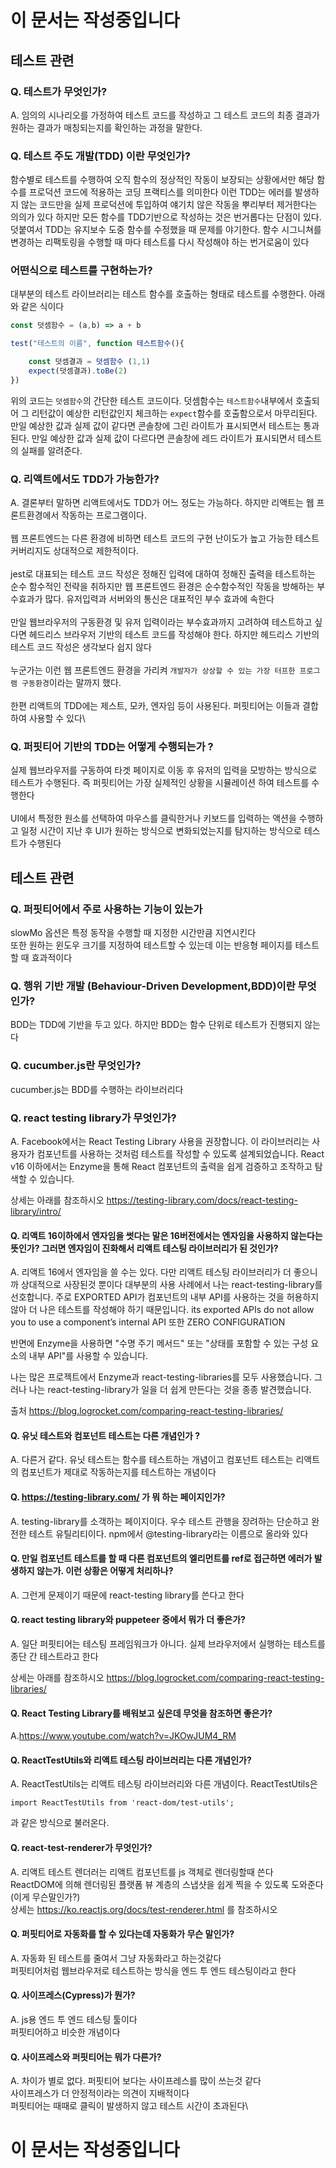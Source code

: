 # 이 문서는 작성중입니다

## 테스트 관련

### Q. 테스트가 무엇인가?

A. 임의의 시나리오를 가정하여 테스트 코드를 작성하고 그 테스트 코드의 최종 결과가 원하는 결과가 매칭되는지를 확인하는 과정을 말한다.

### Q. 테스트 주도 개발(TDD) 이란 무엇인가?

함수별로 테스트를 수행하여 오직 함수의 정상적인 작동이 보장되는 상황에서만 해당 함수를 프로덕션 코드에 적용하는 코딩 프랙티스를 의미한다
이런 TDD는 에러를 발생하지 않는 코드만을 실제 프로덕션에 투입하여 얘기치 않은 작동을 뿌리부터 제거한다는 의의가 있다
하지만 모든 함수를 TDD기반으로 작성하는 것은 번거롭다는 단점이 있다. 덧붙여서 TDD는 유지보수 도중 함수를 수정했을 때 문제를 야기한다. 함수 시그니쳐를 변경하는 리팩토링을 수행할 때 마다 테스트를 다시 작성해야 하는 번거로움이 있다

### 어떤식으로 테스트를 구현하는가?
대부분의 테스트 라이브러리는 테스트 함수를 호출하는 형태로 테스트를 수행한다. 아래와 같은 식이다

```javascript
const 덧셈함수 = (a,b) => a + b

test("테스트의 이름", function 테스트함수(){

    const 덧셈결과 = 덧셈함수 (1,1)
    expect(덧셈결과).toBe(2)
})
```
위의 코드는 `덧셈함수`의 간단한 테스트 코드이다. 덧셈함수는 `테스트함수`내부에서 호출되어 그 리턴값이 예상한 리턴값인지 체크하는 `expect`함수를 호출함으로서 마무리된다. 만일 예상한 값과 실제 값이 같다면 콘솔창에 그린 라이트가 표시되면서 테스트는 통과된다. 만일 예상한 값과 실제 값이 다르다면 콘솔창에 레드 라이트가 표시되면서 테스트의 실패를 알려준다.

### Q. 리액트에서도 TDD가 가능한가?

A. 결론부터 말하면 리액트에서도 TDD가 어느 정도는 가능하다. 하지만 리액트는 웹 프론트환경에서 작동하는 프로그램이다.\
\
웹 프론트엔드는 다른 환경에 비하면 테스트 코드의 구현 난이도가 높고 가능한 테스트 커버리지도 상대적으로 제한적이다.\
\
jest로 대표되는 테스트 코드 작성은 정해진 입력에 대하여 정해진 출력을 테스트하는 순수 함수적인 전략을 취하지만 웹 프론트엔드 환경은 순수함수적인 작동을 방해하는 부수효과가 많다. 유저입력과 서버와의 통신은 대표적인 부수 효과에 속한다\
\
만일 웹브라우저의 구동환경 및 유저 입력이라는 부수효과까지 고려하여 테스트하고 싶다면 헤드리스 브라우저 기반의 테스트 코드를 작성해야 한다. 하지만 헤드리스 기반의 테스트 코드 작성은 생각보다 쉽지 않다\
\
누군가는 이런 웹 프론트엔드 환경을 가리켜 `개발자가 상상할 수 있는 가장 터프한 프로그램 구동환경`이라는 말까지 했다.\
\
한편 리액트의 TDD에는 제스트, 모카, 엔자임 등이 사용된다. 퍼핏티어는 이들과 결합하여 사용할 수 있다\

### Q. 퍼핏티어 기반의 TDD는 어떻게 수행되는가 ?

실제 웹브라우저를 구동하여 타겟 페이지로 이동 후 유저의 입력을 모방하는 방식으로 테스트가 수행된다. 즉 퍼핏티어는 가장 실제적인 상황을 시뮬레이션 하여 테스트를 수행한다\
\
UI에서 특정한 원소를 선택하여 마우스를 클릭한거나 키보드를 입력하는 액션을 수행하고 일정 시간이 지난 후 UI가 원하는 방식으로 변화되었는지를 탐지하는 방식으로 테스트가 수행된다

## 테스트 관련

### Q. 퍼핏티어에서 주로 사용하는 기능이 있는가

slowMo 옵션은 특정 동작을 수행할 때 지정한 시간만큼 지연시킨다\
또한 원하는 윈도우 크기를 지정하여 테스트할 수 있는데 이는 반응형 페이지를 테스트할 때 효과적이다

### Q. 행위 기반 개발 (Behaviour-Driven Development,BDD)이란 무엇인가?

BDD는 TDD에 기반을 두고 있다. 하지만 BDD는 함수 단위로 테스트가 진행되지 않는다

### Q. cucumber.js란 무엇인가?

cucumber.js는 BDD를 수행하는 라이브러리다

### Q. react testing library가 무엇인가? 

A. Facebook에서는 React Testing Library 사용을 권장합니다. 이 라이브러리는 사용자가 컴포넌트를 사용하는 것처럼 테스트를 작성할 수 있도록 설계되었습니다.
React v16 이하에서는 Enzyme을 통해 React 컴포넌트의 출력을 쉽게 검증하고 조작하고 탐색할 수 있습니다.

상세는 아래를 참조하시오
https://testing-library.com/docs/react-testing-library/intro/

#### Q. 리액트 16이하에서 엔자임을 썻다는 말은 16버전에서는 엔자임을 사용하지 않는다는 뜻인가? 그러면 엔자임이 진화해서 리액트 테스팅 라이브러리가 된 것인가? 

A. 리액트 16에서 엔자임을 쓸 수는 있다. 다만 리액트 테스팅 라이브러리가 더 좋으니까 상대적으로 사장된것 뿐이다
대부분의 사용 사례에서 나는 react-testing-library를 선호합니다. 주로 EXPORTED API가 컴포넌트의 내부 API를 사용하는 것을 허용하지 않아 더 나은 테스트를 작성해야 하기 때문입니다. 
its exported APIs do not allow you to use a component’s internal API
또한 ZERO CONFIGURATION

반면에 Enzyme을 사용하면 "수명 주기 메서드" 또는 "상태를 포함할 수 있는 구성 요소의 내부 API"를 사용할 수 있습니다.

나는 많은 프로젝트에서 Enzyme과 react-testing-libraries를 모두 사용했습니다. 그러나 나는 react-testing-library가 일을 더 쉽게 만든다는 것을 종종 발견했습니다.

출처 https://blog.logrocket.com/comparing-react-testing-libraries/

#### Q. 유닛 테스트와 컴포넌트 테스트는 다른 개념인가 ?

A. 다른거 같다. 유닛 테스트는 함수를 테스트하는 개념이고 컴포넌트 테스트는 리액트의 컴포넌트가 제대로 작동하는지를 테스트하는 개념이다

#### Q. https://testing-library.com/ 가 뭐 하는 페이지인가?

A. testing-library를 소객하는 페이지이다. 우수 테스트 관행을 장려하는 단순하고 완전한 테스트 유틸리티이다. npm에서 @testing-library라는 이름으로 올라와 있다

#### Q. 만일 컴포넌트 테스트를 할 때 다른 컴포넌트의 엘리먼트를 ref로 접근하면 에러가 발생하지 않는가. 이런 상황은 어떻게 처리하나?

A. 그런게 문제이기 때문에 react-testing library를 쓴다고 한다

#### Q. react testing library와 puppeteer 중에서 뭐가 더 좋은가?
A. 일단 퍼핏티어는 테스팅 프레임워크가 아니다. 실제 브라우저에서 실행하는 테스트를 종단 간 테스트라고 한다

상세는 아래를 참조하시오
https://blog.logrocket.com/comparing-react-testing-libraries/

#### Q. React Testing Library를 배워보고 싶은데 무엇을 참조하면 좋은가?

A.https://www.youtube.com/watch?v=JKOwJUM4_RM

#### Q. ReactTestUtils와 리액트 테스팅 라이브러리는 다른 개념인가?

A.  ReactTestUtils는 리액트 테스팅 라이브러리와 다른 개념이다. ReactTestUtils은

`import ReactTestUtils from 'react-dom/test-utils';`

과 같은 방식으로 불러온다. 

#### Q. react-test-renderer가 무엇인가? 

A. 리액트 테스트 렌더러는 리액트 컴포넌트를 js 객체로 렌더링할때 쓴다\
ReactDOM에 의해 렌더링된 플랫폼 뷰 계층의 스냅샷을 쉽게 찍을 수 있도록 도와준다 (이게 무슨말인가?)\
상세는 https://ko.reactjs.org/docs/test-renderer.html 를 참조하시오

#### Q. 퍼핏티어로 자동화를 할 수 있다는데 자동화가 무슨 말인가?

A. 자동화 된 테스트를 줄여서 그냥 자동화라고 하는것같다\
퍼핏티어처럼 웹브라우저로 테스트하는 방식을 엔드 투 엔드 테스팅이라고 한다

#### Q. 사이프레스(Cypress)가 뭔가?

A. js용 엔드 투 엔드 테스팅 툴이다\
퍼핏티어하고 비슷한 개념이다

#### Q. 사이프레스와 퍼핏티어는 뭐가 다른가?

A. 차이가 별로 없다. 퍼핏티어 보다는 사이프레스를 많이 쓰는것 같다\
사이프레스가 더 안정적이라는 의견이 지배적이다\
퍼핏티어는 때때로 클릭이 발생하지 않고 테스트 시간이 초과된다\

# 이 문서는 작성중입니다
